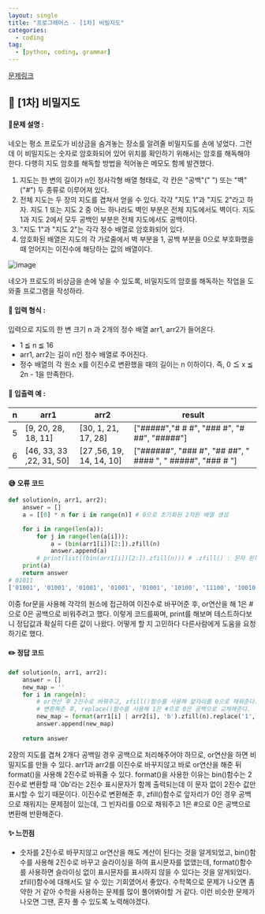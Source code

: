 ```yaml
---
layout: single
title: "프로그래머스 - [1차] 비밀지도"
categories: 
  - coding
tag:
  - [python, coding, grammar]
--- 
```

[문제링크](https://school.programmers.co.kr/learn/courses/30/lessons/17681)  

## 📌 [1차] 비밀지도

#### 📖문제 설명 :  
네오는 평소 프로도가 비상금을 숨겨놓는 장소를 알려줄 비밀지도를 손에 넣었다. 그런데 이 비밀지도는 숫자로 암호화되어 있어 위치를 확인하기 위해서는 암호를 해독해야 한다. 다행히 지도 암호를 해독할 방법을 적어놓은 메모도 함께 발견했다.

1. 지도는 한 변의 길이가 n인 정사각형 배열 형태로, 각 칸은 "공백"(" ") 또는 "벽"("#") 두 종류로 이루어져 있다.
2. 전체 지도는 두 장의 지도를 겹쳐서 얻을 수 있다. 각각 "지도 1"과 "지도 2"라고 하자. 지도 1 또는 지도 2 중 어느 하나라도 벽인 부분은 전체 지도에서도 벽이다. 지도 1과 지도 2에서 모두 공백인 부분은 전체 지도에서도 공백이다.
3. "지도 1"과 "지도 2"는 각각 정수 배열로 암호화되어 있다.
4. 암호화된 배열은 지도의 각 가로줄에서 벽 부분을 1, 공백 부분을 0으로 부호화했을 때 얻어지는 이진수에 해당하는 값의 배열이다.

![image](https://github.com/user-attachments/assets/832c2e8a-f216-459b-a17a-8ba8ddfbfb20)

네오가 프로도의 비상금을 손에 넣을 수 있도록, 비밀지도의 암호를 해독하는 작업을 도와줄 프로그램을 작성하라.

#### 📖 입력 형식 :  
입력으로 지도의 한 변 크기 n 과 2개의 정수 배열 arr1, arr2가 들어온다.

- 1 ≦ n ≦ 16
- arr1, arr2는 길이 n인 정수 배열로 주어진다.
- 정수 배열의 각 원소 x를 이진수로 변환했을 때의 길이는 n 이하이다. 즉, 0 ≦ x ≦ 2n - 1을 만족한다.

#### 📖 입출력 예 : 

|n|arr1|arr2|result|
|---|---|---|----|
|5|	[9, 20, 28, 18, 11]|[30, 1, 21, 17, 28]|["#####","# # #", "### #", "# ##", "#####"]|
|6|[46, 33, 33 ,22, 31, 50]|[27 ,56, 19, 14, 14, 10]|["######", "### #", "## ##", " #### ", " #####", "### # "]|

#### 😅 오류 코드  
```python
def solution(n, arr1, arr2):
    answer = []
    a = [[0] * n for i in range(n)] # 0으로 초기화된 2차원 배열 생성

    for i in range(len(a)):
        for j in range(len(a[i])):
            a = (bin(arr1[i])[2:]).zfill(n)
            answer.append(a)
        # print(list((bin(arr1[i])[2:]).zfill(n))) # .zfill() : 문자 왼쪽애서 원하는 만큼 0으로 채워줌
    print(a)
    return answer
# 01011
['01001', '01001', '01001', '01001', '01001', '10100', '11100', '10010', '01011']
```
이중 for문을 사용해 각각의 원소에 접근하여 이진수로 바꾸어준 후, or연산을 해 1은 #으로 0은 공백으로 비워주려고 했다. 
이렇게 코드를짜며, print를 해보며 테스트하다보니 정답값과 확실히 다른 값이 나왔다. 어떻게 할 지 고민하다 다른사람에게 도움을 요청하기로 했다. 

#### ✏️ 정답 코드  
```python
def solution(n, arr1, arr2):
    answer = []
    new_map = ''
    for i in range(n):
        # or연산 후 2진수로 바꿔주고, zfill()함수를 사용해 앞자리를 0으로 채워준다.
        # 변환해준 후, replace()함수를 사용해 1은 #으로 0은 공백으로 교체해준다. 
        new_map = format(arr1[i] | arr2[i], 'b').zfill(n).replace('1', '#' ).replace('0', ' ') 
        answer.append(new_map)
    
    return answer
```
2장의 지도를 겹쳐 2개다 공백일 경우 공백으로 처리해주어야 하므로, or연산을 하면 비밀지도를 만들 수 있다. 
arr1과 arr2를 이진수로 바꾸지않고 바로 or연산을 해준 뒤 format()을 사용해 2진수로 바꿔줄 수 있다. 
format()을 사용한 이유는 bin()함수는 2진수로 변환할 때 '0b'라는 2진수 표시문자가 함께 출력되는데 이 문자 없이 2진수 값만 표시할 수 있기 때문이다. 
이진수로 변환해준 후, zfill()함수로 앞자리가 0인 경우 공백으로 채워지는 문제점이 있는데, 그 빈자리를 0으로 채워주고 
1은 #으로 0은 공백으로 변환해 반환해준다. 

#### ✨ 느낀점 
- 숫자를 2진수로 바꾸지않고 or연산을 해도 계산이 된다는 것을 알게되었고, bin()함수를 사용해 2진수로 바꾸고 슬라이싱을 하여 표시문자를 없앴는데,
  format()함수를 사용하면 슬라이싱 없이 표시문자를 표시하지 않을 수 있다는 것을 알게되었다.
  zfill()함수에 대해서도 알 수 있는 기회였어서 좋았다. 수학쪽으로 문제가 나오면 좀 약한 거 같아 수학을 사용하는 문제를 많이 풀어봐야할 거 같다.
  이런 비슷한 문제가 나오면 그땐, 혼자 풀 수 있도록 노력해야겠다. 

  

